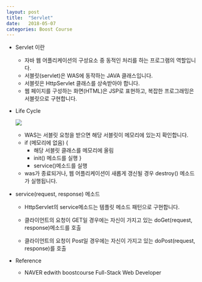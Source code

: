 ```yaml
---
layout: post
title:  "Servlet"
date:   2018-05-07
categories: Boost Course
---
```


- Servlet 이란

  - 자바 웹 어플리케이션의 구성요소 중 동적인 처리를 하는 프로그램의 역할입니다.
  - 서블릿(servlet)은 WAS에 동작하는 JAVA 클래스입니다. 
  - 서블릿은 HttpServlet 클래스를 상속받아야 합니다.
  - 웹 페이지를 구성하는 화면(HTML)은 JSP로 표현하고, 복잡한 프로그래밍은 서블릿으로 구현합니다.

- Life Cycle

  ![](/image/slf.png)

  - WAS는 서블릿 요청을 받으면 해당 서블릿이 메모리에 있는지 확인합니다.
  -  if (메모리에 없음) {
     - 해당 서블릿 클래스를 메모리에 올림
     - init() 메소드를 실행
      }
     - service()메소드를 실행
  - was가 종료되거나, 웹 어플리케이션이 새롭게 갱신될 경우 destroy() 메소드가 실행됩니다.

- service(request, response) 메소드

  - HttpServlet의 service메소드는 템플릿 메소드 패턴으로 구현합니다.

  - 클라이언트의 요청이 GET일 경우에는 자신이 가지고 있는 doGet(request, response)메소드를 호출
  - 클라이언트의 요청이 Post일 경우에는 자신이 가지고 있는 doPost(request, response)를 호출

- Reference

  - NAVER edwith boostcourse Full-Stack Web Developer 